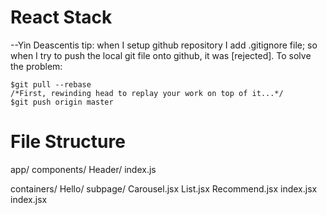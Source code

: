 # React Stack
--Yin Deascentis
tip: when I setup github repository I add .gitignore file; so when I try to push the local git file onto github, it was [rejected].
To solve the problem:
```
$git pull --rebase
/*First, rewinding head to replay your work on top of it...*/
$git push origin master
```

# File Structure
app/
  components/
      Header/
        index.js

  containers/
    Hello/
      subpage/
        Carousel.jsx
        List.jsx
        Recommend.jsx
      index.jsx
index.jsx
